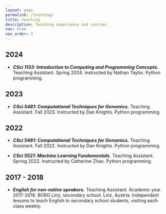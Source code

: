 ```yaml
---
layout: page
permalink: /teaching/
title: teaching
description: Teaching experience and courses.
nav: true
nav_order: 3
---
```


## 2024
- ***CSci 1133: Introduction to Computing and Programming Concepts.*** Teaching Assistant. Spring 2024. Instructed by Nathan Taylor. Python programming.

## 2023
- ***CSci 5481: Computational Techniques for Genomics.*** Teaching Assistant. Fall 2023. Instructed by Dan Knights. Python programming.

## 2022
- ***CSci 5481: Computational Techniques for Genomics.*** Teaching Assistant. Fall 2022. Instructed by Dan Knights. Python programming.

- ***CSci 5521: Machine Learning Fundamentals.*** Teaching Assistant. Spring 2022. Instructed by Catherine Zhao. Python programming.

## 2017 - 2018
- ***English for non-native speakers.*** Teaching Assistant. Academic year 2017-2018. BORG Linz, secondary school. Linz, Austria. Independent lessons to teach English to secondary school students, visiting each class weekly.
